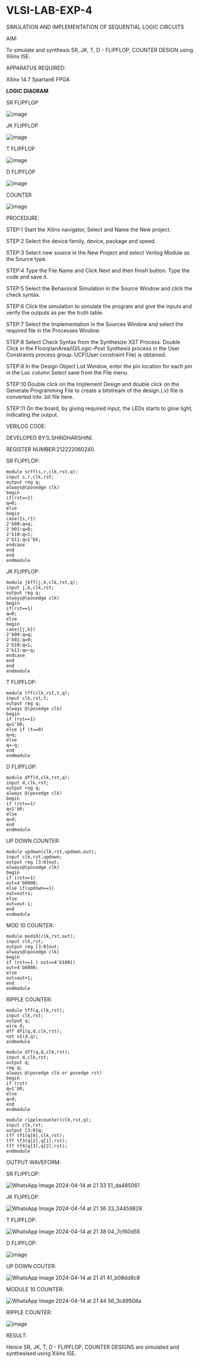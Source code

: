  # VLSI-LAB-EXP-4
SIMULATION AND IMPLEMENTATION OF SEQUENTIAL LOGIC CIRCUITS


AIM: 


 To simulate and synthesis SR, JK, T, D - FLIPFLOP, COUNTER DESIGN using Xilinx ISE.



APPARATUS REQUIRED:



Xilinx 14.7
Spartan6 FPGA



**LOGIC DIAGRAM**



SR FLIPFLOP



![image](https://github.com/navaneethans/VLSI-LAB-EXP-4/assets/6987778/77fb7f38-5649-4778-a987-8468df9ea3c3)


JK FLIPFLOP



![image](https://github.com/navaneethans/VLSI-LAB-EXP-4/assets/6987778/1510e030-4ddc-42b1-88ce-d00f6f0dc7e6)



T FLIPFLOP



![image](https://github.com/navaneethans/VLSI-LAB-EXP-4/assets/6987778/7a020379-efb1-4104-85ee-439d660baa08)




D FLIPFLOP



![image](https://github.com/navaneethans/VLSI-LAB-EXP-4/assets/6987778/dda843c5-f0a0-4b51-93a2-eaa4b7fa8aa0)




COUNTER



![image](https://github.com/navaneethans/VLSI-LAB-EXP-4/assets/6987778/a1fc5f68-aafb-49a1-93d2-779529f525fa)


  
PROCEDURE:


STEP:1  Start  the Xilinx navigator, Select and Name the New project.


STEP:2  Select the device family, device, package and speed.       


STEP:3  Select new source in the New Project and select Verilog Module as the Source type. 


STEP:4  Type the File Name and Click Next and then finish button. Type the code and save it.


STEP:5  Select the Behavioral Simulation in the Source Window and click the check syntax. 


STEP:6  Click the simulation to simulate the program and  give the inputs and verify the outputs as per the truth table.  


STEP:7  Select the Implementation in the Sources Window and select the required file in the Processes Window.


STEP:8  Select Check Syntax from the Synthesize  XST Process. Double Click in the  FloorplanArea/IO/Logic-Post Synthesis process in the User Constraints process group. UCF(User constraint File) is obtained. 


STEP:9  In the Design Object List Window, enter the pin location for each pin in the Loc column Select save from the File menu.


STEP:10 Double click on the Implement Design and double click on the Generate Programming File to create a bitstream of the design.(.v) file is converted into .bit file here.


STEP:11  On the board, by giving required input, the LEDs starts to glow light, indicating the output.



VERILOG CODE:


DEVELOPED BY:S.SHRIDHARSHINI.


REGISTER NUMBER:212222060240.


SR FLIPFLOP:
~~~
module srff(s,r,clk,rst,q);
input s,r,clk,rst;
output reg q;
always@(posedge clk)
begin
if(rst==1)
q=0;
else
begin
case({s,r})
2'b00:q=q;
2'b01:q=0;
2'b10:q=1;
2'b11:q=1'bX;
endcase
end
end
endmodule
~~~
JK FLIPFLOP:
~~~
module jkff(j,k,clk,rst,q);
input j,k,clk,rst;
output reg q;
always@(posedge clk)
begin
if(rst==1)
q=0;
else
begin
case({j,k})
2'b00:q=q;
2'b01:q=0;
2'b10:q=1;
2'b11:q=~q;
endcase
end
end
endmodule
~~~
T FLIPFLOP:
~~~
module tff(clk,rst,t,q);
input clk,rst,t;
output reg q;
always @(posedge clk)
begin
if (rst==1)
q=1'b0;
else if (t==0)
q=q;
else
q=~q;
end
endmodule
~~~
D FLIPFLOP:
~~~
module dff(d,clk,rst,q);
input d,clk,rst;
output reg q;
always @(posedge clk)
begin
if (rst==1)
q=1'b0;
else
q=d;
end
endmodule
~~~
UP DOWN COUNTER:
~~~
module updown(clk,rst,updown,out);
input clk,rst,updown;
output reg [3:0]out;
always@(posedge clk)
begin
if (rst==1)
out=4'b0000;
else if(updown==1)
out=out+1;
else
out=out-1;
end
endmodule
~~~
MOD 10 COUNTER:
~~~
module mod10(clk,rst,out);
input clk,rst;
output reg [3:0]out;
always@(posedge clk)
begin
if (rst==1 | out==4'b1001)
out=4'b0000;
else
out=out+1;
end
endmodule
~~~
RIPPLE COUNTER:
~~~
module tff(q,clk,rst);
input clk,rst;
output q;
wire d;
dff df1(q,d,clk,rst);
not n1(d,q);
endmodule

module dff(q,d,clk,rst);
input d,clk,rst;
output q;
reg q;
always @(posedge clk or posedge rst)
begin
if (rst)
q=1'b0;
else 
q=d;
end
endmodule

module ripplecounter(clk,rst,q);
input clk,rst;
output [3:0]q;
tff tf1(q[0],clk,rst);
tff tf3(q[2],q[1],rst);
tff tf4(q[3],q[2],rst);
endmodule
~~~


OUTPUT WAVEFORM:

SR FLIPFLOP:


![WhatsApp Image 2024-04-14 at 21 33 51_da485061](https://github.com/shridharshini8524/VLSI-LAB-EXP-4/assets/148639799/b59ca965-f3d4-485c-b542-ba1ca7e6bc26)


JK FLIPFLOP:


![WhatsApp Image 2024-04-14 at 21 36 33_34459828](https://github.com/shridharshini8524/VLSI-LAB-EXP-4/assets/148639799/ddf635e3-d22f-49ce-9870-20c6a530e18d)



T FLIPFLOP:


![WhatsApp Image 2024-04-14 at 21 38 04_7cf60d55](https://github.com/shridharshini8524/VLSI-LAB-EXP-4/assets/148639799/22d57407-a01a-470e-8458-689b8a0db24f)



D FLIPFLOP:



![image](https://github.com/shridharshini8524/VLSI-LAB-EXP-4/assets/148639799/6f09bff8-8902-42c7-9698-53c3ef28b946)



UP DOWN COUTER:


![WhatsApp Image 2024-04-14 at 21 41 41_b08dd8c8](https://github.com/shridharshini8524/VLSI-LAB-EXP-4/assets/148639799/6a27cbfe-46d1-4347-b9d2-12deaa5803e0)



MODULE 10 COUNTER:


![WhatsApp Image 2024-04-14 at 21 44 56_3c89508a](https://github.com/shridharshini8524/VLSI-LAB-EXP-4/assets/148639799/70fb740d-b88e-4404-92ce-f46750a4372e)



RIPPLE COUNTER:


![image](https://github.com/shridharshini8524/VLSI-LAB-EXP-4/assets/148639799/454eaf5c-d439-44f8-8bae-72c82ee3eaee)


RESULT:


Hence SR, JK, T, D - FLIPFLOP, COUNTER DESIGNS are simulated and synthesised using Xilinx ISE.


